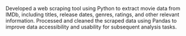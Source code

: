 Developed a web scraping tool using Python to extract movie data from
IMDb, including titles, release dates, genres, ratings, and other relevant
information. Processed and cleaned the scraped data using Pandas to
improve data accessibility and usability for subsequent analysis tasks.
